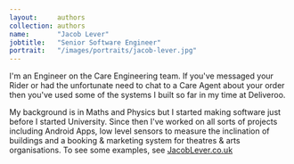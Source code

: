 ```yaml
---
layout:     authors
collection: authors
name:       "Jacob Lever"
jobtitle:   "Senior Software Engineer"
portrait:   "/images/portraits/jacob-lever.jpg"
---
```


I'm an Engineer on the Care Engineering team. If you've messaged your Rider or had the unfortunate need to chat to a Care Agent about your order then you've used some of the systems I built so far in my time at Deliveroo.

My background is in Maths and Physics but I started making software just before I started University. Since then I've worked on all sorts of projects including Android Apps, low level sensors to measure the inclination of buildings and a booking & marketing system for theatres & arts organisations. To see some examples, see [JacobLever.co.uk](https://jacoblever.co.uk/)

